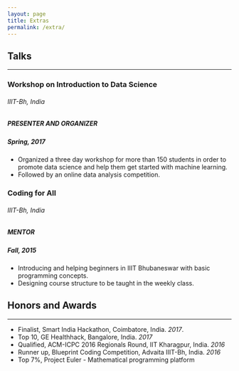```yaml
---
layout: page
title: Extras
permalink: /extra/
---
```


## Talks
--------------------------

### Workshop on Introduction to Data Science 
###### IIIT-Bh, India
##### PRESENTER AND ORGANIZER 
##### Spring, 2017
* Organized a three day workshop for more than 150 students in order to promote data science and help them get started with machine learning.
* Followed by an online data analysis competition.


### Coding for All 
###### IIIT-Bh, India
##### MENTOR 
##### Fall, 2015
* Introducing and helping beginners in IIIT Bhubaneswar with basic programming concepts.
* Designing course structure to be taught in the weekly class.

## Honors and Awards
--------------------------

* Finalist, Smart India Hackathon, Coimbatore, India. *2017*.
* Top 10, GE Healthhack, Bangalore, India. *2017*
* Qualified, ACM-ICPC 2016 Regionals Round, IIT Kharagpur, India. *2016*
* Runner up, Blueprint Coding Competition, Advaita IIIT-Bh, India. *2016*
* Top 7%, Project Euler - Mathematical programming platform

